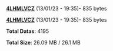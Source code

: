 [**4LHMLVCZ**](/data/4LHMLVCZ.txt) (13/01/23 - 19:35)- 835 bytes

[**4LHMLVCZ**](/data/4LHMLVCZ.txt) (13/01/23 - 19:35)- 835 bytes

**Total Datas**: 4195

**Total Size**: 26.09 MB / 26.1 MB